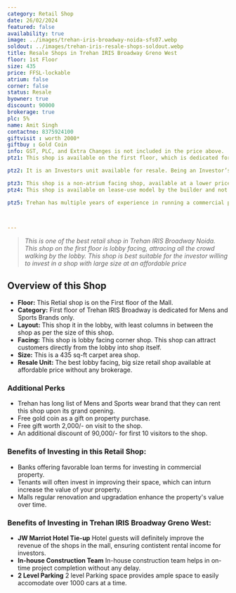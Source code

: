 ```yaml
---
category: Retail Shop
date: 26/02/2024
featured: false
availability: true
image: ../images/trehan-iris-broadway-noida-sfs07.webp
soldout: ../images/trehan-iris-resale-shops-soldout.webp
title: Resale Shops in Trehan IRIS Broadway Greno West
floor: 1st Floor
size: 435
price: FFSL-lockable
atrium: false
corner: false
status: Resale
byowner: true
discount: 90000
brokerage: true
plc: 5%
name: Amit Singh
contactno: 8375924100
giftvisit : worth 2000*
giftbuy : Gold Coin
info: GST, PLC, and Extra Changes is not included in the price above.
ptz1: This shop is available on the first floor, which is dedicated for Mens and Sports retail shops only.

ptz2: It is an Investors unit available for resale. Being an Investor’s unit being directly sold, there won’t be any brokerage included in the price.

ptz3: This shop is a non-atrium facing shop, available at a lower price than the normal market rate of the mall. 
ptz4: This shop is available on lease-use model by the builder and not for personal use.

ptz5: Trehan has multiple years of experience in running a commercial project on lease model, so the investors can be assured for rental yield from their shop for a long period of time.



---
```


> _This is one of the best retail shop in Trehan IRIS Broadway Noida. This shop on the first floor is lobby facing, attracing all the crowd walking by the lobby. This shop is best suitable for the investor willing to invest in a shop with large size at an affordable price_

## Overview of this Shop
* **Floor:** This Retial shop is on the First floor of the Mall.
* **Category:** First floor of Trehan IRIS Broadway is dedicated for Mens and Sports Brands only.
* **Layout:** This shop it in the lobby, with least columns in between the shop as per the size of this shop.
* **Facing:** This shop is lobby facing corner shop. This shop can attract customers directly from the lobby into shop itself.
* **Size:** This is a 435 sq-ft carpet area shop.
* **Resale Unit:** The best lobby facing, big size retail shop available at affordable price without any brokerage.

### Additional Perks
* Trehan has long list of Mens and Sports wear brand that they can rent this shop upon its grand opening.
* Free gold coin as a gift on property purchase.
* Free gift worth 2,000/- on visit to the shop.
* An additional discount of 90,000/- for first 10 visitors to the shop.

### Benefits of Investing in this Retail Shop:
* Banks offering favorable loan terms for investing in commercial property.
* Tenants will often invest in improving their space, which can inturn increase the value of your property.
* Malls regular renovation and upgradation enhance the property's value over time.

### Benefits of Investing in Trehan IRIS Broadway Greno West:
* **JW Marriot Hotel Tie-up** Hotel guests will definitely improve the revenue of the shops in the mall, ensuring contistent rental income for investors.
* **In-house Construction Team** In-house construction team helps in on-time project completion without any delay.
* **2 Level Parking** 2 level Parking space provides ample space to easily accomodate over 1000 cars at a time.
